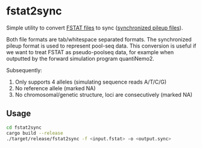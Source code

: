 # fstat2sync

Simple utility to convert [FSTAT files](https://doi.org/10.1111/j.1471-8286.2004.00828.x) to sync ([synchronized pileup files](https://doi.org/10.1093%2Fbioinformatics%2Fbtr589)).

Both file formats are tab/whitespace separated formats.
The synchronized pileup format is used to represent pool-seq data.
This conversion is useful if we want to treat FSTAT as pseudo-poolseq data, for example when outputted by the forward simulation program quantiNemo2.

Subsequently:
1. Only supports 4 alleles (simulating sequence reads A/T/C/G)
2. No reference allele (marked NA)
3. No chromosomal/genetic structure, loci are consecutively (marked NA)

## Usage
```bash
cd fstat2sync
cargo build --release
./target/release/fstat2sync -f <input.fstat> -o <output.sync>
```

